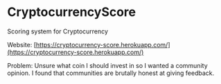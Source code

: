 # CryptocurrencyScore
Scoring system for Cryptocurrency

Website: [https://cryptocurrency-score.herokuapp.com/](https://cryptocurrency-score.herokuapp.com/)

Problem: Unsure what coin I should invest in so I wanted a community opinion. I found that communities are brutally honest at giving feedback.
